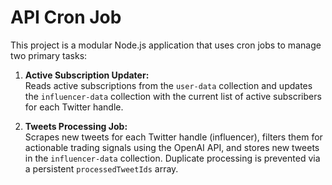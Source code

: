 # API Cron Job

This project is a modular Node.js application that uses cron jobs to manage two primary tasks:

1. **Active Subscription Updater:**  
   Reads active subscriptions from the `user-data` collection and updates the `influencer-data` collection with the current list of active subscribers for each Twitter handle.

2. **Tweets Processing Job:**  
   Scrapes new tweets for each Twitter handle (influencer), filters them for actionable trading signals using the OpenAI API, and stores new tweets in the `influencer-data` collection. Duplicate processing is prevented via a persistent `processedTweetIds` array.
